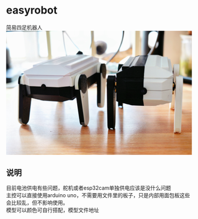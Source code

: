 # easyrobot
简易四足机器人<br>
![安装说明](image/IMG_7617.JPG)
## 说明
目前电池供电有些问题，舵机或者esp32cam单独供电应该是没什么问题<br>
主控可以直接使用arduino uno，不需要用文件里的板子，只是内部用面包板这些会比较乱，但不影响使用。<br>
模型可以颜色可自行搭配，模型文件地址<br>
